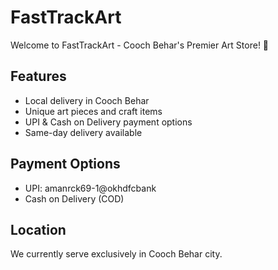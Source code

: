 # FastTrackArt

Welcome to FastTrackArt - Cooch Behar's Premier Art Store! 🎨

## Features
- Local delivery in Cooch Behar
- Unique art pieces and craft items
- UPI & Cash on Delivery payment options
- Same-day delivery available

## Payment Options
- UPI: amanrck69-1@okhdfcbank
- Cash on Delivery (COD)

## Location
We currently serve exclusively in Cooch Behar city.
